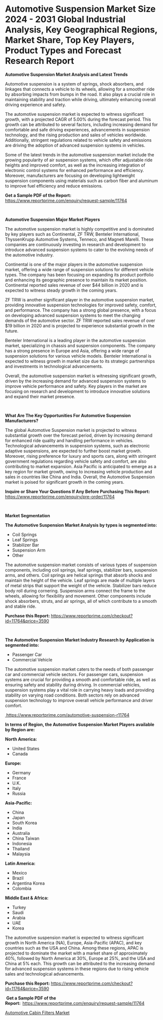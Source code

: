 <p><h1>Automotive Suspension Market Size 2024 - 2031 Global Industrial Analysis, Key Geographical Regions, Market Share, Top Key Players, Product Types and Forecast Research Report</h1></p><p><strong>Automotive Suspension Market Analysis and Latest Trends</strong></p>
<p><p>Automotive suspension is a system of springs, shock absorbers, and linkages that connects a vehicle to its wheels, allowing for a smoother ride by absorbing impacts from bumps in the road. It also plays a crucial role in maintaining stability and traction while driving, ultimately enhancing overall driving experience and safety.</p><p>The automotive suspension market is expected to witness significant growth, with a projected CAGR of 5.00% during the forecast period. This growth can be attributed to several factors, including increasing demand for comfortable and safe driving experiences, advancements in suspension technology, and the rising production and sales of vehicles worldwide. Additionally, stringent regulations related to vehicle safety and emissions are driving the adoption of advanced suspension systems in vehicles.</p><p>Some of the latest trends in the automotive suspension market include the growing popularity of air suspension systems, which offer adjustable ride heights and improved comfort, as well as the increasing integration of electronic control systems for enhanced performance and efficiency. Moreover, manufacturers are focusing on developing lightweight suspension components using materials such as carbon fiber and aluminum to improve fuel efficiency and reduce emissions.</p></p>
<p><strong>Get a Sample PDF of the Report:&nbsp;</strong> <a href="https://www.reportprime.com/enquiry/request-sample/11764">https://www.reportprime.com/enquiry/request-sample/11764</a></p>
<p>&nbsp;</p>
<p><strong>Automotive Suspension Major Market Players</strong></p>
<p><p>The automotive suspension market is highly competitive and is dominated by key players such as Continental, ZF TRW, Benteler International, ThyssenKrupp Automotive Systems, Tenneco, and Magneti Marelli. These companies are continuously investing in research and development to introduce advanced suspension systems to cater to the evolving needs of the automotive industry.</p><p>Continental is one of the major players in the automotive suspension market, offering a wide range of suspension solutions for different vehicle types. The company has been focusing on expanding its product portfolio and enhancing its geographic presence to maintain its market position. Continental reported sales revenue of over $44 billion in 2020 and is expected to witness steady growth in the coming years.</p><p>ZF TRW is another significant player in the automotive suspension market, providing innovative suspension technologies for improved safety, comfort, and performance. The company has a strong global presence, with a focus on developing advanced suspension systems to meet the changing demands of the automotive sector. ZF TRW reported sales revenue of over $19 billion in 2020 and is projected to experience substantial growth in the future.</p><p>Benteler International is a leading player in the automotive suspension market, specializing in chassis and suspension components. The company has a strong presence in Europe and Asia, offering a wide range of suspension solutions for various vehicle models. Benteler International is expected to witness growth in market size due to its strategic partnerships and investments in technological advancements.</p><p>Overall, the automotive suspension market is witnessing significant growth, driven by the increasing demand for advanced suspension systems to improve vehicle performance and safety. Key players in the market are focusing on research and development to introduce innovative solutions and expand their market presence.</p></p>
<p>&nbsp;</p>
<p><strong>What Are The Key Opportunities For Automotive Suspension Manufacturers?</strong></p>
<p><p>The global Automotive Suspension market is projected to witness substantial growth over the forecast period, driven by increasing demand for enhanced ride quality and handling performance in vehicles. Technological advancements in suspension systems, such as electronic adaptive suspensions, are expected to further boost market growth. Moreover, rising preference for luxury and sports cars, along with stringent government regulations regarding vehicle safety and comfort, are also contributing to market expansion. Asia Pacific is anticipated to emerge as a key region for market growth, owing to increasing vehicle production and sales in countries like China and India. Overall, the Automotive Suspension market is poised for significant growth in the coming years.</p></p>
<p><strong>Inquire or Share Your Questions If Any Before Purchasing This Report:</strong> <a href="https://www.reportprime.com/enquiry/pre-order/11764">https://www.reportprime.com/enquiry/pre-order/11764</a></p>
<p>&nbsp;</p>
<p><strong>Market Segmentation</strong></p>
<p><strong>The Automotive Suspension Market Analysis by types is segmented into:</strong></p>
<p><ul><li>Coil Springs</li><li>Leaf Springs</li><li>Stabilizer Bar</li><li>Suspension Arm</li><li>Other</li></ul></p>
<p><p>The automotive suspension market consists of various types of suspension components, including coil springs, leaf springs, stabilizer bars, suspension arms, and others. Coil springs are helical springs that absorb shocks and maintain the height of the vehicle. Leaf springs are made of multiple layers of metal strips that support the weight of the vehicle. Stabilizer bars reduce body roll during cornering. Suspension arms connect the frame to the wheels, allowing for flexibility and movement. Other components include shock absorbers, struts, and air springs, all of which contribute to a smooth and stable ride.</p></p>
<p><strong>Purchase this Report:&nbsp;</strong><a href="https://www.reportprime.com/checkout?id=11764&price=3590">https://www.reportprime.com/checkout?id=11764&price=3590</a></p>
<p>&nbsp;</p>
<p><strong>The Automotive Suspension Market Industry Research by Application is segmented into:</strong></p>
<p><ul><li>Passenger Car</li><li>Commercial Vehicle</li></ul></p>
<p><p>The automotive suspension market caters to the needs of both passenger car and commercial vehicle sectors. For passenger cars, suspension systems are crucial for providing a smooth and comfortable ride, as well as ensuring safety and stability during driving. In commercial vehicles, suspension systems play a vital role in carrying heavy loads and providing stability on varying road conditions. Both sectors rely on advanced suspension technology to improve overall vehicle performance and driver comfort.</p></p>
<p><a href="https://www.reportprime.com/automotive-suspension-r11764">&nbsp;https://www.reportprime.com/automotive-suspension-r11764</a></p>
<p><strong>In terms of Region, the Automotive Suspension Market Players available by Region are:</strong></p>
<p>
    <p> <strong> North America: </strong>
        <ul>
            <li>United States</li>
            <li>Canada</li>
        </ul>
        </p> 
    <p> <strong> Europe: </strong>
        <ul>
            <li>Germany</li>
            <li>France</li>
            <li>U.K.</li>
            <li>Italy</li>
            <li>Russia</li>
        </ul>
        </p> 
    <p> <strong> Asia-Pacific: </strong>
        <ul>
            <li>China</li>
            <li>Japan</li>
            <li>South Korea</li>
            <li>India</li>
            <li>Australia</li>
            <li>China Taiwan</li>
            <li>Indonesia</li>
            <li>Thailand</li>
            <li>Malaysia</li>
        </ul>
        </p> 
    <p> <strong> Latin America: </strong>
        <ul>
            <li>Mexico</li>
            <li>Brazil</li>
            <li>Argentina Korea</li>
            <li>Colombia</li>
        </ul>
        </p> 
    <p> <strong> Middle East & Africa: </strong>
        <ul>
            <li>Turkey</li>
            <li>Saudi</li>
            <li>Arabia</li>
            <li>UAE</li>
            <li>Korea</li>
        </ul>
    </p>
    </p>
<p><p>The automotive suspension market is expected to witness significant growth in North America (NA), Europe, Asia-Pacific (APAC), and key countries such as the USA and China. Among these regions, APAC is projected to dominate the market with a market share of approximately 40%, followed by North America at 30%, Europe at 25%, and the USA and China at 5% each. This growth can be attributed to the increasing demand for advanced suspension systems in these regions due to rising vehicle sales and technological advancements.</p></p>
<p><strong>Purchase this Report: </strong><a href="https://www.reportprime.com/checkout?id=11764&price=3590">https://www.reportprime.com/checkout?id=11764&price=3590</a></p>
<p>&nbsp;<strong>Get a Sample PDF of the Report:&nbsp;&nbsp;</strong><a href="https://www.reportprime.com/enquiry/request-sample/11764">https://www.reportprime.com/enquiry/request-sample/11764</a></p>
<p><strong></strong></p>
<p><p><a href="https://github.com/nicoletavirag/Market-Research-Report-List-5/blob/main/automotive-cabin-filters-market.md">Automotive Cabin Filters Market</a></p></p>